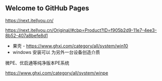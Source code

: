 
## Welcome to GitHub Pages

https://next.itellyou.cn/

https://next.itellyou.cn/Original/#cbp=Product?ID=f905b2d9-11e7-4ee3-8b52-407a8befe8d1


* 果壳 - https://www.ghxi.com/category/all/system/win10
* windows 安装可以 为另外一台设备创造介质

微PE、优启通等纯净版本PE系统

https://www.ghxi.com/category/all/system/winpe